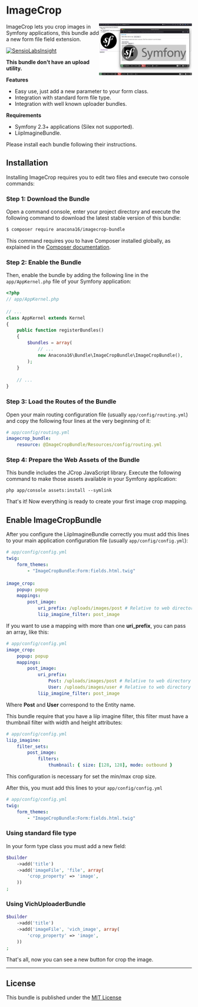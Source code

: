 ImageCrop
=========

<img src="https://raw.githubusercontent.com/anacona16/ImageCropBundle/master/Resources/doc/images/image_crop.png" width="50%" alt="ImageCrop" title="ImageCrop" align="right" />

ImageCrop lets you crop images in Symfony applications, this bundle add a new
form file field extension.

[![SensioLabsInsight](https://insight.sensiolabs.com/projects/ac8e3237-f910-46b5-9fcc-3afe329496eb/mini.png)](https://insight.sensiolabs.com/projects/ac8e3237-f910-46b5-9fcc-3afe329496eb)

**This bundle don't have an upload utility.**

**Features**

  * Easy use, just add a new parameter to your form class.
  * Integration with standard form file type.
  * Integration with well known uploader bundles.

**Requirements**

  * Symfony 2.3+ applications (Silex not supported).
  * LiipImagineBundle.
  
Please install each bundle following their instructions.

Installation
------------

Installing ImageCrop requires you to edit two files and execute two console
commands:

### Step 1: Download the Bundle

Open a command console, enter your project directory and execute the
following command to download the latest stable version of this bundle:

```bash
$ composer require anacona16/imagecrop-bundle
```

This command requires you to have Composer installed globally, as explained
in the [Composer documentation](https://getcomposer.org/doc/00-intro.md).

### Step 2: Enable the Bundle

Then, enable the bundle by adding the following line in the `app/AppKernel.php`
file of your Symfony application:

```php
<?php
// app/AppKernel.php

// ...
class AppKernel extends Kernel
{
    public function registerBundles()
    {
        $bundles = array(
            // ...
            new Anacona16\Bundle\ImageCropBundle\ImageCropBundle(),
        );
    }

    // ...
}
```

### Step 3: Load the Routes of the Bundle

Open your main routing configuration file (usually `app/config/routing.yml`)
and copy the following four lines at the very beginning of it:

```yaml
# app/config/routing.yml
imagecrop_bundle:
    resource: @ImageCropBundle/Resources/config/routing.yml
```

### Step 4: Prepare the Web Assets of the Bundle

This bundle includes the JCrop JavaScript library. Execute the following
command to make those assets available in your Symfony application:

```cli
php app/console assets:install --symlink
```

That's it! Now everything is ready to create your first image crop mapping.

Enable ImageCropBundle
----------------------

After you configure the LiipImagineBundle correctly you must add this lines
to your main application configuration file (usually `app/config/config.yml`):

```yaml
# app/config/config.yml
twig:
    form_themes:
        - "ImageCropBundle:Form:fields.html.twig"

image_crop:
    popup: popup
    mappings:
        post_image:
            uri_prefix: /uploads/images/post # Relative to web directory
            liip_imagine_filter: post_image
```

If you want to use a mapping with more than one **uri_prefix**, you can pass an array, like this:

```yaml
# app/config/config.yml
image_crop:
    popup: popup
    mappings:
        post_image:
            uri_prefix:
                Post: /uploads/images/post # Relative to web directory
                User: /uploads/images/user # Relative to web directory
            liip_imagine_filter: post_image
```

Where **Post** and **User** correspond to the Entity name.

This bundle require that you have a liip imagine filter, this filter must have
a thumbnail filter with width and height attributes:

```yaml
# app/config/config.yml
liip_imagine:
    filter_sets:
        post_image:
            filters:
                thumbnail: { size: [128, 128], mode: outbound }
```

This configuration is necessary for set the min/max crop size.

After this, you must add this lines to your `app/config/config.yml`

```yaml
# app/config/config.yml
twig:
    form_themes:
        - "ImageCropBundle:Form:fields.html.twig"
```

### Using standard file type

In your form type class you must add a new field:

```php
$builder
    ->add('title')
    ->add('imageFile', 'file', array(
        'crop_property' => 'image',
    ))
;
```
### Using VichUploaderBundle

```php
$builder
    ->add('title')
    ->add('imageFile', 'vich_image', array(
        'crop_property' => 'image',
    ))
;
```

That's all, now you can see a new button for crop the image.

-----

License
-------

This bundle is published under the [MIT License](LICENSE)
